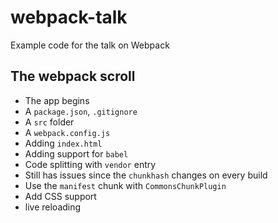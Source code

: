 # webpack-talk
Example code for the talk on Webpack

## The webpack scroll

- The app begins
- A `package.json`, `.gitignore`
- A `src` folder
- A `webpack.config.js`
- Adding `index.html`
- Adding support for `babel`
- Code splitting with `vendor` entry
- Still has issues since the `chunkhash` changes on every build
- Use the `manifest` chunk with `CommonsChunkPlugin`
- Add CSS support
- live reloading


